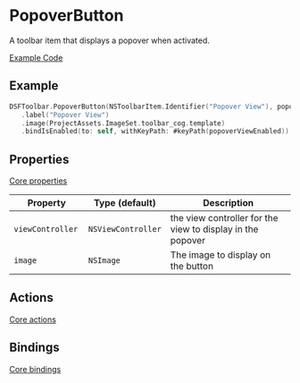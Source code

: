 # PopoverButton

A toolbar item that displays a popover when activated.

[Example Code](../Demos/DSFToolbar%20Demo/DSFToolbar%20Demo/panes/popover-popup/PopupMenuViewcontroller.swift)

## Example

```swift
DSFToolbar.PopoverButton(NSToolbarItem.Identifier("Popover View"), popoverContentController: self.popovercontent)
   .label("Popover View")
   .image(ProjectAssets.ImageSet.toolbar_cog.template)
   .bindIsEnabled(to: self, withKeyPath: #keyPath(popoverViewEnabled))
```

## Properties

[Core properties](core.md)

| Property   | Type (default)     |  Description |
|----------|-------------|------|
| `viewController `  | `NSViewController`  | the view controller for the view to display in the popover |
| `image`  | `NSImage` | The image to display on the button |


## Actions

[Core actions](core.md)

## Bindings

[Core bindings](core.md)
